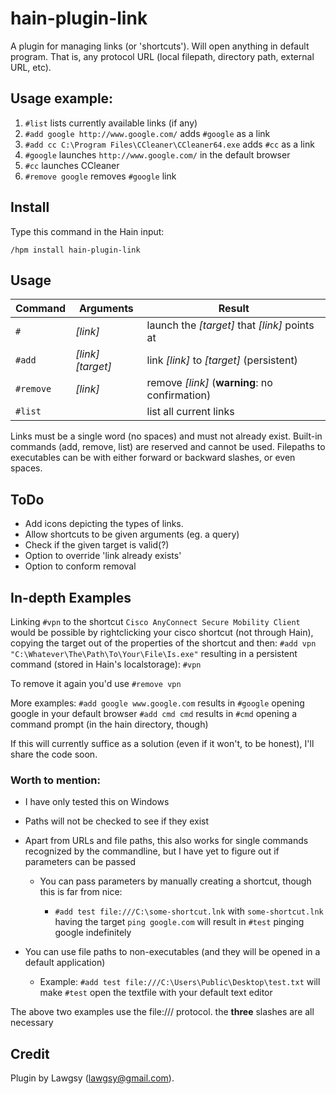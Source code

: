 # hain-plugin-link

A plugin for managing links (or 'shortcuts'). Will open anything in default program. That is, any protocol URL (local filepath, directory path, external URL, etc).

## Usage example:

1. `#list` lists currently available links (if any)
2. `#add google http://www.google.com/` adds `#google` as a link
3. `#add cc C:\Program Files\CCleaner\CCleaner64.exe` adds `#cc` as a link
4. `#google` launches `http://www.google.com/` in the default browser
5. `#cc` launches CCleaner
6. `#remove google` removes `#google` link

## Install

Type this command in the Hain input:

```
/hpm install hain-plugin-link
```

## Usage

Command   | Arguments           | Result
--------- | ------------------- | ----------------------------------------------
`#`       | _[link]_            | launch the _[target]_ that _[link]_ points at
`#add`    | _[link]_ _[target]_ | link _[link]_ to _[target]_ (persistent)
`#remove` | _[link]_            | remove _[link]_ (**warning**: no confirmation)
`#list`   |                     | list all current links

Links must be a single word (no spaces) and must not already exist. Built-in commands (add, remove, list) are reserved and cannot be used. Filepaths to executables can be with either forward or backward slashes, or even spaces.

## ToDo

- Add icons depicting the types of links.
- Allow shortcuts to be given arguments (eg. a query)
- Check if the given target is valid(?)
- Option to override 'link already exists'
- Option to conform removal

## In-depth Examples

Linking `#vpn` to the shortcut `Cisco AnyConnect Secure Mobility Client` would be possible by rightclicking your cisco shortcut (not through Hain), copying the target out of the properties of the shortcut and then: `#add vpn "C:\Whatever\The\Path\To\Your\File\Is.exe"` resulting in a persistent command (stored in Hain's localstorage): `#vpn`

To remove it again you'd use `#remove vpn`

More examples: `#add google www.google.com` results in `#google` opening google in your default browser `#add cmd cmd` results in `#cmd` opening a command prompt (in the hain directory, though)

If this will currently suffice as a solution (even if it won't, to be honest), I'll share the code soon.

### Worth to mention:

- I have only tested this on Windows
- Paths will not be checked to see if they exist
- Apart from URLs and file paths, this also works for single commands recognized by the commandline, but I have yet to figure out if parameters can be passed

  - You can pass parameters by manually creating a shortcut, though this is far from nice:

    - `#add test file:///C:\some-shortcut.lnk` with `some-shortcut.lnk` having the target `ping google.com` will result in `#test` pinging google indefinitely

- You can use file paths to non-executables (and they will be opened in a default application)

  - Example: `#add test file:///C:\Users\Public\Desktop\test.txt` will make `#test` open the textfile with your default text editor

The above two examples use the file:/// protocol. the **three** slashes are all necessary

## Credit

Plugin by Lawgsy ([lawgsy@gmail.com](mailto:lawgsy@gmail.com)).
